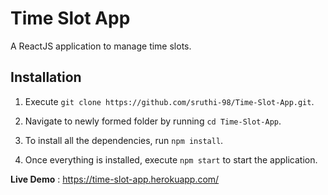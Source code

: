 # Time Slot App

A ReactJS application to manage time slots.

## Installation

1. Execute ```git clone https://github.com/sruthi-98/Time-Slot-App.git```.

2. Navigate to newly formed folder by running ```cd Time-Slot-App```.

3. To install all the dependencies, run ```npm install```.

4. Once everything is installed, execute ```npm start``` to start the application.

**Live Demo** : https://time-slot-app.herokuapp.com/
